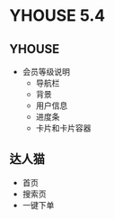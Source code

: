# YHOUSE 5.4 


## YHOUSE

- 会员等级说明
  - 导航栏
  - 背景
  - 用户信息
  - 进度条
  - 卡片和卡片容器


## 达人猫

- 首页
- 搜索页
- 一键下单